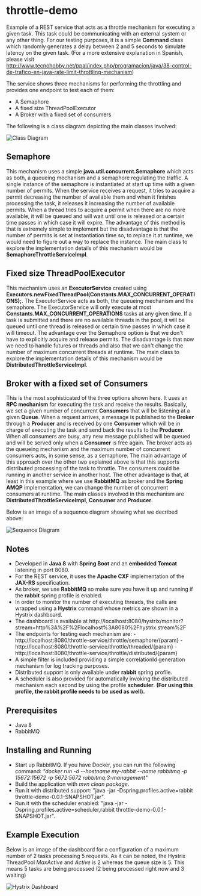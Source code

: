 # throttle-demo

Example of a REST service that acts as a throttle mechanism for executing a given task. This task could be communicating with an external system or any other thing. For our testing purposes, it is a simple **Command** class which randomly generates a delay between 2 and 5 seconds to simulate latency on the given task. (For a more extensive explanation in Spanish, please visit http://www.tecnohobby.net/ppal/index.php/programacion/java/38-control-de-trafico-en-java-rate-limit-throttling-mechanism)

The service shows three mechanisms for performing the throttling and provides one endpoint to test each of them:

* A Semaphore
* A fixed size ThreadPoolExecutor
* A Broker with a fixed set of consumers


The following is a class diagram depicting the main classes involved:

![Class Diagram](http://www.tecnohobby.net/ppal/images/stories/news/Programacion/Java/throttle-class-3.jpg)

## Semaphore

This mechanism uses a simple **java.util.concurrent.Semaphore** which acts as both, a queueing mechanism and a semaphore regulating the traffic. A single instance of the semaphore is instantiated at start up time with a given number of permits. When the service receives a request, it tries to acquire a permit decreasing the number of available them and when it finishes processing the task, it releases it increasing the number of available permits. When a thread tries to acquire a permit when there are no more available, it will be queued and will wait until one is released or a certain time passes in which case it will expire. The advantage of this method is that is extremely simple to implement but the disadvantage is that the number of permits is set at instantiation time so, to replace it at runtime, we would need to figure out a way to replace the instance. The main class to explore the implementation details of this mechanism would be **SemaphoreThrottleServiceImpl**.

## Fixed size ThreadPoolExecutor

This mechanism uses an **ExecutorService** created using **Executors.newFixedThreadPool(Constants.MAX_CONCURRENT_OPERATIONS);**. The ExecutorService acts as both, the queueing mechanism and the semaphore. The ExecutorService will only execute at most **Constants.MAX_CONCURRENT_OPERATIONS** tasks at any given time. If a task is submitted and there are no available threads in the pool, it will be queued until one thread is released or certain time passes in which case it will timeout. The advantage over the Semaphore option is that we don't have to explicitly acquire and release permits. The disadvantage is that now we need to handle futures or threads and also that we can't change the number of maximum concurrent threads at runtime. The main class to explore the implementation details of this mechanism would be **DistributedThrottleServiceImpl**.

## Broker with a fixed set of Consumers

This is the most sophisticated of the three options shown here. It uses an **RPC mechanism** for executing the task and receive the results. Basically, we set a given number of concurrent **Consumers** that will be listening at a given **Queue**. When a request arrives, a message is published to the **Broker** through a **Producer** and is received by one **Consumer** which will be in charge of executing the task and send back the results to the **Producer**. When all consumers are busy, any new message published will be queued and will be served only when a **Consumer** is free again. The broker acts as the queueing mechanism and the maximum number of concurrent consumers acts, in some sense, as a semaphore. The main advantage of this approach over the other two explained above is that this supports distributed processing of the task to throttle. The consumers could be running in another service in another host. The other advantage is that, at least in this example where we use **RabbitMQ** as broker and the **Spring AMQP** implementation, we can change the number of concurrent consumers at runtime. The main classes involved in this mechanism are **DistributedThrottleServiceImpl**, **Consumer** and **Producer**.

Below is an image of a sequence diagram showing what we decribed above:

![Sequence Diagram](http://www.tecnohobby.net/ppal/images/stories/news/Programacion/Java/throttle-distributed.jpg)



## Notes

- Developed in **Java 8** with **Spring Boot** and an **embedded Tomcat** listening in port 8080.
- For the REST service, it uses the **Apache CXF** implementation of the **JAX-RS** specification.
- As broker, we use **RabbitMQ** so make sure you have it up and running if the **rabbit** spring profile is enabled.
- In order to monitor the number of executing threads, the calls are wrapped using a **Hystrix** command whose metrics are shown in a Hystrix dashboard.
- The dashboard is available at  http://localhost:8080/hystrix/monitor?stream=http%3A%2F%2Flocalhost%3A8080%2Fhystrix.stream%2F
- The endpoints for testing each mechanism are:
  -http://localhost:8080/throttle-service/throttle/semaphore/{param}
  -http://localhost:8080/throttle-service/throttle/threaded/{param}
  -http://localhost:8080/throttle-service/throttle/distributed/{param}
- A simple filter is included providing a simple correlationId generation mechanism for log tracking purposes.
- Distributed support is only available under **rabbit** spring profile.
- A scheduler is also provided for automatically invoking the distributed mechanism each second by using the profile **scheduler**. **(For using this profile, the rabbit profile needs to be used as well).**


## Prerequisites
* Java 8
* RabbitMQ

## Installing and Running
* Start up RabbitMQ. If you have Docker, you can run the following command: *"docker run -d --hostname my-rabbit --name rabbitmq -p 15672:15672 -p 5672:5672 rabbitmq:3-management"*
* Build the application with *mvn clean package*.
* Run it with distributed support: "java -jar -Dspring.profiles.active=rabbit throttle-demo-0.0.1-SNAPSHOT.jar".
* Run it with the scheduler enabled: "java -jar -Dspring.profiles.active=scheduler,rabbit throttle-demo-0.0.1-SNAPSHOT.jar".

## Example Execution

Below is an image of the dashboard for a configuration of a maximum number of 2 tasks processing 5 requests. As it can be noted, the Hystrix ThreadPool *MaxActive* and *Active* is 2 whereas the queue size is 5. This means 5 tasks are being processed (2 being processed right now and 3 waiting)

![Hystrix Dashboard](http://www.tecnohobby.net/ppal/images/stories/news/Programacion/Java/thorttle-dashboard.jpg)
